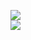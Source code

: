 [![](https://img.shields.io/badge/Made%20With-Github%20Spray-lightgrey.svg?style=for-the-badge&logo=github)](https://github.com/Annihil/github-spray#3107)  
[![](https://i.imgur.com/2DrTn0Z.gif)](https://github.com/Annihil/github-spray)